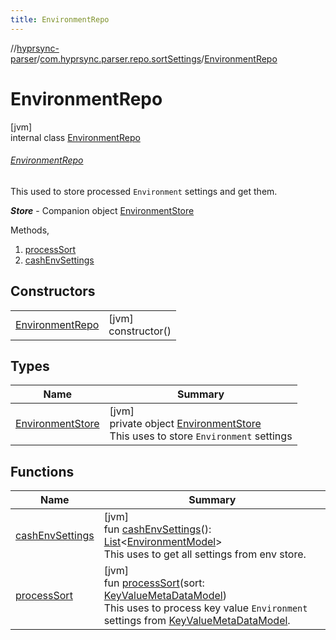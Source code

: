 ```yaml
---
title: EnvironmentRepo
---
```

//[hyprsync-parser](../../../index.html)/[com.hyprsync.parser.repo.sortSettings](../index.html)/[EnvironmentRepo](index.html)



# EnvironmentRepo



[jvm]\
internal class [EnvironmentRepo](index.html)

###### [EnvironmentRepo](index.html)



This used to store processed `Environment` settings and get them.



***Store*** - Companion object [EnvironmentStore](-environment-store/index.html)



Methods,



1. 
   [processSort](process-sort.html)
2. 
   [cashEnvSettings](cash-env-settings.html)



## Constructors


| | |
|---|---|
| [EnvironmentRepo](-environment-repo.html) | [jvm]<br>constructor() |


## Types


| Name | Summary |
|---|---|
| [EnvironmentStore](-environment-store/index.html) | [jvm]<br>private object [EnvironmentStore](-environment-store/index.html)<br>This uses to store `Environment` settings |


## Functions


| Name | Summary |
|---|---|
| [cashEnvSettings](cash-env-settings.html) | [jvm]<br>fun [cashEnvSettings](cash-env-settings.html)(): [List](https://kotlinlang.org/api/core/kotlin-stdlib/kotlin.collections/-list/index.html)&lt;[EnvironmentModel](../../com.hyprsync.parser.models/-environment-model/index.html)&gt;<br>This uses to get all settings from env store. |
| [processSort](process-sort.html) | [jvm]<br>fun [processSort](process-sort.html)(sort: [KeyValueMetaDataModel](../../com.hyprsync.parser.models/-key-value-meta-data-model/index.html))<br>This uses to process key value `Environment` settings from [KeyValueMetaDataModel](../../com.hyprsync.parser.models/-key-value-meta-data-model/index.html). |
